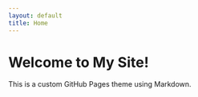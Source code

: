```yaml
---
layout: default
title: Home
---
```

# Welcome to My Site!
This is a custom GitHub Pages theme using Markdown.

